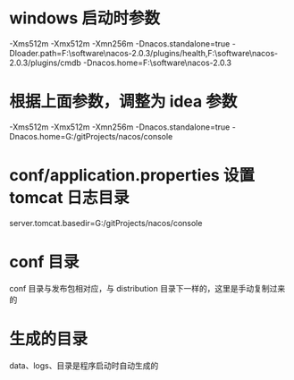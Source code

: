 # windows 启动时参数
-Xms512m -Xmx512m -Xmn256m -Dnacos.standalone=true -Dloader.path=F:\software\nacos-2.0.3/plugins/health,F:\software\nacos-2.0.3/plugins/cmdb -Dnacos.home=F:\software\nacos-2.0.3
 
# 根据上面参数，调整为 idea 参数
-Xms512m -Xmx512m -Xmn256m -Dnacos.standalone=true -Dnacos.home=G:/gitProjects/nacos/console

# conf/application.properties 设置 tomcat 日志目录
server.tomcat.basedir=G:/gitProjects/nacos/console

# conf 目录
conf 目录与发布包相对应，与 distribution 目录下一样的，这里是手动复制过来的

# 生成的目录
data、logs、目录是程序启动时自动生成的
